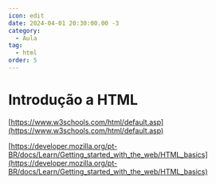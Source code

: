 ```yaml
---
icon: edit
date: 2024-04-01 20:30:00.00 -3
category:
  - Aula
tag:
  - html
order: 5
---
```

# Introdução a HTML

[https://www.w3schools.com/html/default.asp](https://www.w3schools.com/html/default.asp)


[https://developer.mozilla.org/pt-BR/docs/Learn/Getting_started_with_the_web/HTML_basics](https://developer.mozilla.org/pt-BR/docs/Learn/Getting_started_with_the_web/HTML_basics)